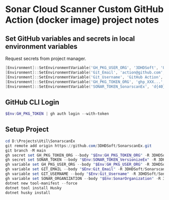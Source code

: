 # Sonar Cloud Scanner Custom GitHub Action (docker image) project notes

## Set GitHub variables and secrets in local environment variables

Request secrets from project manager.

```powershell
[Environment]::SetEnvironmentVariable('GH_PKG_USER_ORG', '3DHDSoft', 'User')
[Environment]::SetEnvironmentVariable('Git_Email', 'action@github.com', 'User')
[Environment]::SetEnvironmentVariable('Git_Username', 'GitHub Action', 'User')
[Environment]::SetEnvironmentVariable('GH_PKG_TOKEN_ORG', 'ghp_XXX...', 'User')
[Environment]::SetEnvironmentVariable('SONAR_TOKEN_SonarscanEx', 'd{40}', 'User')
```

## GitHub CLI Login

```powershell
$Env:GH_PKG_TOKEN | gh auth login --with-token
```

## Setup Project

```powershell
cd D:\Projects\Util\SonarscanEx
git remote add origin https://github.com/3DHDSoft/SonarscanEx.git
git branch -M main
gh secret set GH_PKG_TOKEN_ORG --body "$Env:GH_PKG_TOKEN_ORG" -R 3DHDSoft/SonarscanEx
gh secret set SONAR_TOKEN --body "$Env:SONAR_TOKEN_VersionizeEx" -R 3DHDSoft/SonarscanEx
gh variable set GH_PKG_USER_ORG --body "$Env:GH_PKG_USER_ORG" -R 3DHDSoft/SonarscanEx
gh variable set GIT_EMAIL --body "$Env:Git_Email" -R 3DHDSoft/SonarscanEx
gh variable set GIT_USERNAME --body "$Env:Git_Username" -R 3DHDSoft/SonarscanEx
gh variable set SONAR_ORGANIZATION --body "$Env:SonarOrganization" -R 3DHDSoft/SonarscanEx
dotnet new tool-manifest --force
dotnet tool install Husky
dotnet husky install
```

